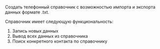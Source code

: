 Создать телефонный справочник с возможностью импорта и экспорта данных формате .txt.

Справочник имеет следующую функциональность:
1. Запись новых данных 
2. Вывод всех данных из справочника
3. Поиск конкретного контакта по справочнику
